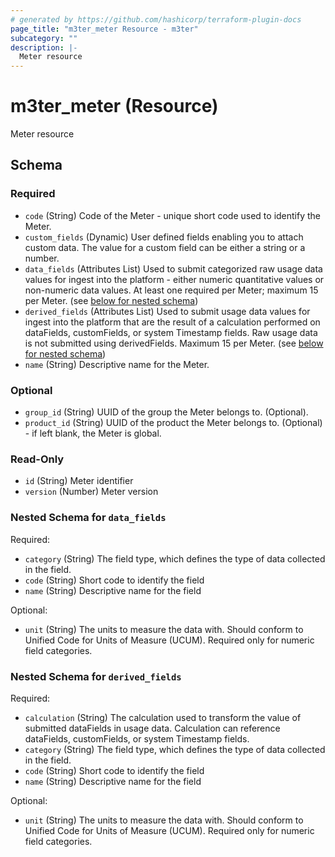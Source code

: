 ```yaml
---
# generated by https://github.com/hashicorp/terraform-plugin-docs
page_title: "m3ter_meter Resource - m3ter"
subcategory: ""
description: |-
  Meter resource
---
```


# m3ter_meter (Resource)

Meter resource



<!-- schema generated by tfplugindocs -->
## Schema

### Required

- `code` (String) Code of the Meter - unique short code used to identify the Meter.
- `custom_fields` (Dynamic) User defined fields enabling you to attach custom data. The value for a custom field can be either a string or a number.
- `data_fields` (Attributes List) Used to submit categorized raw usage data values for ingest into the platform - either numeric quantitative values or non-numeric data values. At least one required per Meter; maximum 15 per Meter. (see [below for nested schema](#nestedatt--data_fields))
- `derived_fields` (Attributes List) Used to submit usage data values for ingest into the platform that are the result of a calculation performed on dataFields, customFields, or system Timestamp fields. Raw usage data is not submitted using derivedFields. Maximum 15 per Meter. (see [below for nested schema](#nestedatt--derived_fields))
- `name` (String) Descriptive name for the Meter.

### Optional

- `group_id` (String) UUID of the group the Meter belongs to. (Optional).
- `product_id` (String) UUID of the product the Meter belongs to. (Optional) - if left blank, the Meter is global.

### Read-Only

- `id` (String) Meter identifier
- `version` (Number) Meter version

<a id="nestedatt--data_fields"></a>
### Nested Schema for `data_fields`

Required:

- `category` (String) The field type, which defines the type of data collected in the field.
- `code` (String) Short code to identify the field
- `name` (String) Descriptive name for the field

Optional:

- `unit` (String) The units to measure the data with. Should conform to Unified Code for Units of Measure (UCUM). Required only for numeric field categories.


<a id="nestedatt--derived_fields"></a>
### Nested Schema for `derived_fields`

Required:

- `calculation` (String) The calculation used to transform the value of submitted dataFields in usage data. Calculation can reference dataFields, customFields, or system Timestamp fields.
- `category` (String) The field type, which defines the type of data collected in the field.
- `code` (String) Short code to identify the field
- `name` (String) Descriptive name for the field

Optional:

- `unit` (String) The units to measure the data with. Should conform to Unified Code for Units of Measure (UCUM). Required only for numeric field categories.
